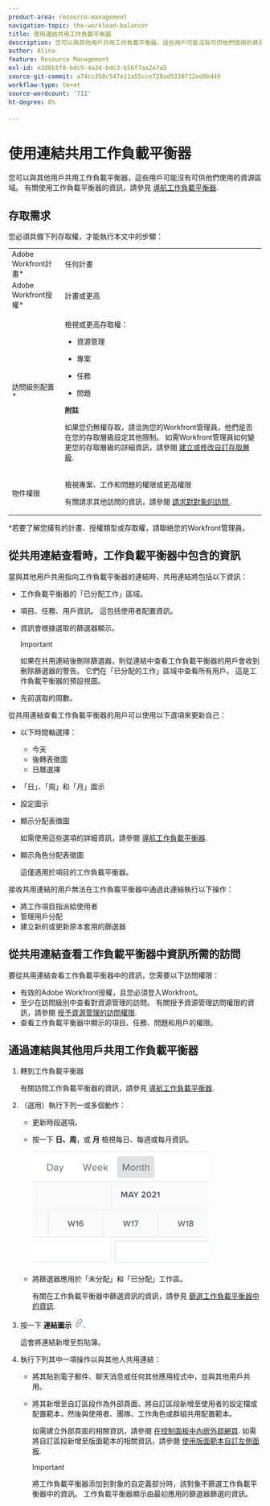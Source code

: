 ```yaml
---
product-area: resource-management
navigation-topic: the-workload-balancer
title: 使用連結共用工作負載平衡器
description: 您可以與其他用戶共用工作負載平衡器，這些用戶可能沒有可供他們使用的資源區域。 有關使用工作負載平衡器的資訊，請參閱導航工作負載平衡器。
author: Alina
feature: Resource Management
exl-id: e2d6b1f8-bdc9-4a34-bdc3-b56f7aa2e7a5
source-git-commit: a74cc358c547e11a55cce728ad5330712ed0bd49
workflow-type: tm+mt
source-wordcount: '711'
ht-degree: 0%

---
```


# 使用連結共用工作負載平衡器

您可以與其他用戶共用工作負載平衡器，這些用戶可能沒有可供他們使用的資源區域。 有關使用工作負載平衡器的資訊，請參見 [導航工作負載平衡器](../../resource-mgmt/workload-balancer/navigate-the-workload-balancer.md).

## 存取需求

您必須具備下列存取權，才能執行本文中的步驟：

<table style="table-layout:auto"> 
 <col> 
 <col> 
 <tbody> 
  <tr> 
   <td role="rowheader">Adobe Workfront計畫*</td> 
   <td> <p>任何計畫</p> </td> 
  </tr> 
  <tr> 
   <td role="rowheader">Adobe Workfront授權*</td> 
   <td> <p>計畫或更高</p> </td> 
  </tr> 
  <tr> 
   <td role="rowheader">訪問級別配置*</td> 
   <td> <p>檢視或更高存取權：</p> 
    <ul> 
     <li> <p>資源管理</p> </li> 
     <li> <p>專案</p> </li> 
     <li> <p>任務</p> </li> 
     <li> <p>問題</p> </li> 
    </ul> <p><b>附註</b>

如果您仍無權存取，請洽詢您的Workfront管理員，他們是否在您的存取層級設定其他限制。 如需Workfront管理員如何變更您的存取層級的詳細資訊，請參閱 <a href="../../administration-and-setup/add-users/configure-and-grant-access/create-modify-access-levels.md" class="MCXref xref">建立或修改自訂存取層級</a>.</p> </td>
</tr> 
  <tr> 
   <td role="rowheader">物件權限</td> 
   <td> <p>檢視專案、工作和問題的權限或更高權限 </p> <p>有關請求其他訪問的資訊，請參閱 <a href="../../workfront-basics/grant-and-request-access-to-objects/request-access.md" class="MCXref xref">請求對對象的訪問 </a>.</p> </td> 
  </tr> 
 </tbody> 
</table>

&#42;若要了解您擁有的計畫、授權類型或存取權，請聯絡您的Workfront管理員。

## 從共用連結查看時，工作負載平衡器中包含的資訊

當與其他用戶共用指向工作負載平衡器的連結時，共用連結將包括以下資訊：

* 工作負載平衡器的「已分配工作」區域。
* 項目、任務、用戶資訊。 這包括使用者配置資訊。
* 資訊會根據選取的篩選器顯示。

   >[!IMPORTANT]
   >
   >如果在共用連結後刪除篩選器，則從連結中查看工作負載平衡器的用戶會收到刪除篩選器的警告。 它們在「已分配的工作」區域中查看所有用戶。 這是工作負載平衡器的預設視圖。

* 先前選取的周數。

從共用連結查看工作負載平衡器的用戶可以使用以下選項來更新自己：

* 以下時間軸選擇：

   * 今天
   * 後轉表徵圖
   * 日曆選擇

* 「日」、「周」和「月」圖示
* 設定圖示
* 顯示分配表徵圖

   如需使用這些選項的詳細資訊，請參閱 [導航工作負載平衡器](../../resource-mgmt/workload-balancer/navigate-the-workload-balancer.md).

* 顯示角色分配表徵圖

   這僅適用於項目的工作負載平衡器。

接收共用連結的用戶無法在工作負載平衡器中通過此連結執行以下操作：

* 將工作項目指派給使用者
* 管理用戶分配
* 建立新的或更新原本套用的篩選器

## 從共用連結查看工作負載平衡器中資訊所需的訪問

要從共用連結查看工作負載平衡器中的資訊，您需要以下訪問權限：

* 有效的Adobe Workfront授權，且您必須登入Workfront。
* 至少在訪問級別中查看對資源管理的訪問。 有關授予資源管理訪問權限的資訊，請參閱 [授予資源管理的訪問權限](../../administration-and-setup/add-users/configure-and-grant-access/grant-access-resource-management.md).
* 查看工作負載平衡器中顯示的項目、任務、問題和用戶的權限。

## 通過連結與其他用戶共用工作負載平衡器

1. 轉到工作負載平衡器

   有關訪問工作負載平衡器的資訊，請參見 [導航工作負載平衡器](../../resource-mgmt/workload-balancer/navigate-the-workload-balancer.md).

1. （選用）執行下列一或多個動作：

   * 更新時段選項。
   * 按一下 **日、周**，或 **月** 檢視每日、每週或每月資訊。

      ![](assets/month-icon-on-toolbar-selected-wb-350x226.png)

   * 將篩選器應用於「未分配」和「已分配」工作區。

      有關在工作負載平衡器中篩選資訊的資訊，請參見 [篩選工作負載平衡器中的資訊](../../resource-mgmt/workload-balancer/filter-information-workload-balancer.md).

1. 按一下 **連結圖示** ![](assets/wb-shearable-link-icon-small.png).

   這會將連結新增至剪貼簿。

1. 執行下列其中一項操作以與其他人共用連結：

   * 將其貼到電子郵件、聊天消息或任何其他應用程式中，並與其他用戶共用。
   * 將其新增至自訂區段作為外部頁面、將自訂區段新增至使用者的設定檔或配置範本，然後與使用者、團隊、工作角色或群組共用配置範本。

      如需建立外部頁面的相關資訊，請參閱 [在控制面板中內嵌外部網頁](../../reports-and-dashboards/dashboards/creating-and-managing-dashboards/embed-external-web-page-dashboard.md). 如需將自訂區段新增至版面範本的相關資訊，請參閱 [使用版面範本自訂左側面板](../../administration-and-setup/customize-workfront/use-layout-templates/customize-left-panel.md).

      >[!IMPORTANT]
      >
      >將工作負載平衡器添加到對象的自定義部分時，該對象不篩選工作負載平衡器中的資訊。 工作負載平衡器顯示由最初應用的篩選器篩選的資訊。

